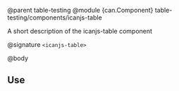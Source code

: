 @parent table-testing
@module {can.Component} table-testing/components/icanjs-table <icanjs-table>

A short description of the icanjs-table component

@signature `<icanjs-table>`

@body

## Use


